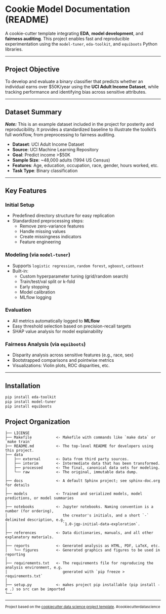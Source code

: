 Cookie Model Documentation (README)
=========================================

A cookie-cutter template integrating **EDA**, **model development**, and **fairness auditing**. This project enables fast and reproducible experimentation using the `model-tuner`, `eda-toolkit`, and `equiboots` Python libraries.

---

## Project Objective

To develop and evaluate a binary classifier that predicts whether an individual earns over $50K/year using the **UCI Adult Income Dataset**, while tracking performance and identifying bias across sensitive attributes.

---

## Dataset Summary

***Note:*** This is an example dataset included in the project for posterity and reproducibility. It provides a standardized baseline to illustrate the toolkit’s full workflow, from preprocessing to fairness auditing.

- **Dataset**: UCI Adult Income Dataset
- **Source**: UCI Machine Learning Repository  
- **Goal**: Predict income >$50K  
- **Sample Size**: ~48,000 adults (1994 US Census)  
- **Features**: Age, education, occupation, race, gender, hours worked, etc.  
- **Task Type**: Binary classification

---

## Key Features

### Initial Setup

- Predefined directory structure for easy replication
- Standardized preprocessing steps:
  - Remove zero-variance features
  - Handle missing values
  - Create missingness indicators
  - Feature engineering

### Modeling (via `model-tuner`)

- Supports `logistic regression`, `random forest`, `xgboost`, `catboost`
- Built-in:
  - Custom hyperparameter tuning (grid/random search)
  - Train/test/val split or k-fold
  - Early stopping
  - Model calibration
  - MLflow logging

### Evaluation

- All metrics automatically logged to **MLflow**
- Easy threshold selection based on precision-recall targets
- SHAP value analysis for model explainability

### Fairness Analysis (via `equiboots`)

- Disparity analysis across sensitive features (e.g., race, sex)
- Bootstrapped comparisons and pointwise metrics
- Visualizations: Violin plots, ROC disparities, etc.

---

## Installation

```bash
pip install eda-toolkit
pip install model-tuner
pip install equiboots
```


Project Organization
-------------------------

    ├── LICENSE
    ├── Makefile           <- Makefile with commands like `make data` or `make train`
    ├── README.md          <- The top-level README for developers using this project.
    ├── data
    │   ├── external       <- Data from third party sources.
    │   ├── interim        <- Intermediate data that has been transformed.
    │   ├── processed      <- The final, canonical data sets for modeling.
    │   └── raw            <- The original, immutable data dump.
    │
    ├── docs               <- A default Sphinx project; see sphinx-doc.org for details
    │
    ├── models             <- Trained and serialized models, model predictions, or model summaries
    │
    ├── notebooks          <- Jupyter notebooks. Naming convention is a number (for ordering),
    │                         the creator's initials, and a short `-` delimited description, e.g.
    │                         `1.0-jqp-initial-data-exploration`.
    │
    ├── references         <- Data dictionaries, manuals, and all other explanatory materials.
    │
    ├── reports            <- Generated analysis as HTML, PDF, LaTeX, etc.
    │   └── figures        <- Generated graphics and figures to be used in reporting
    │
    ├── requirements.txt   <- The requirements file for reproducing the analysis environment, e.g.
    │                         generated with `pip freeze > requirements.txt`
    │
    ├── setup.py           <- makes project pip installable (pip install -e .) so src can be imported
    └── 


--------

<p><small>Project based on the <a target="_blank" href="https://drivendata.github.io/cookiecutter-data-science/">cookiecutter data science project template</a>. #cookiecutterdatascience</small></p>
